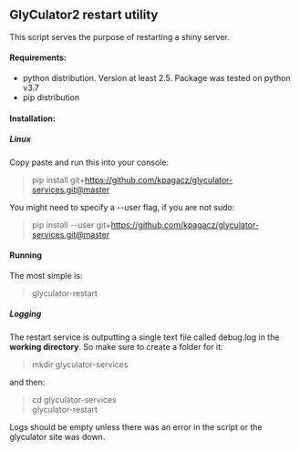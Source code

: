 ## GlyCulator2 restart utility
This script serves the purpose of restarting a shiny server.

#### Requirements:
+ python distribution. Version at least 2.5. Package was tested on python v3.7
+ pip distribution

#### Installation:
##### Linux
Copy paste and run this into your console:
> pip install git+https://github.com/kpagacz/glyculator-services.git@master

You might need to specify a --user flag, if you are not sudo:
> pip install --user git+https://github.com/kpagacz/glyculator-services.git@master

#### Running
The most simple is:
> glyculator-restart

##### Logging
The restart service is outputting a single text 
file called debug.log in the **working directory**. So make sure to create
a folder for it:
> mkdir glyculator-services

and then:
> cd glyculator-services  
glyculator-restart

Logs should be empty unless there was an error in the script
or the glyculator site was down.


